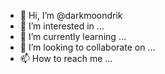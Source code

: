 - 👋 Hi, I’m @darkmoondrik
- 👀 I’m interested in ...
- 🌱 I’m currently learning ...
- 💞️ I’m looking to collaborate on ...
- 📫 How to reach me ...

<!---
darkmoondrik/darkmoondrik is a ✨ special ✨ repository because its `README.md` (this file) appears on your GitHub profile.
You can click the Preview link to take a look at your changes.
--->
